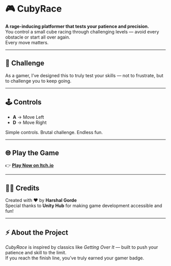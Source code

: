 # 🎮 CubyRace

**A rage-inducing platformer that tests your patience and precision.**  
You control a small cube racing through challenging levels — avoid every obstacle or start all over again.  
Every move matters.

---

## 💬 Challenge
As a gamer, I’ve designed this to truly test your skills — not to frustrate, but to challenge you to keep going.

---

## 🕹️ Controls
- **A** → Move Left  
- **D** → Move Right  

Simple controls. Brutal challenge. Endless fun.

---

## 🌐 Play the Game
👉 **[Play Now on Itch.io](https://spartadev-vedu.itch.io/)**  

---

## 🧑‍💻 Credits
Created with ❤️ by **Harshal Gorde**  
Special thanks to **Unity Hub** for making game development accessible and fun!

---

## ⚡ About the Project
*CubyRace* is inspired by classics like *Getting Over It* — built to push your patience and skill to the limit.  
If you reach the finish line, you’ve truly earned your gamer badge.
